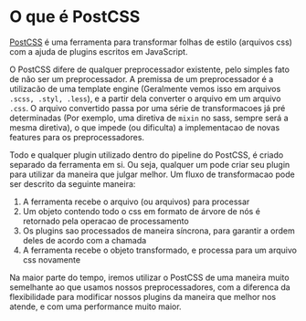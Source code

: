 # O que é PostCSS
[PostCSS](https://github.com/postcss/postcss) é uma ferramenta para transformar folhas de estilo (arquivos css) com a ajuda de plugins escritos em JavaScript.

O PostCSS difere de qualquer preprocessador existente, pelo simples fato de não ser um preprocessador. A premissa de um preprocessador é a utilizacão de uma template engine (Geralmente vemos isso em arquivos `.scss, .styl, .less`), e a partir dela converter o arquivo em um arquivo `.css`. O arquivo convertido passa por uma série de transformacoes já pré determinadas (Por exemplo, uma diretiva de `mixin` no sass, sempre será a mesma diretiva), o que impede (ou dificulta) a implementacao de novas features para os preprocessadores.

Todo e qualquer plugin utilizado dentro do pipeline do PostCSS, é criado separado da ferramenta em si. Ou seja, qualquer um pode criar seu plugin para utilizar da maneira que julgar melhor. Um fluxo de transformacao pode ser descrito da seguinte maneira:

1. A ferramenta recebe o arquivo (ou arquivos) para processar
2. Um objeto contendo todo o css em formato de árvore de nós é retornado pela operacao de processamento
3. Os plugins sao processados de maneira síncrona, para garantir a ordem deles de acordo com a chamada
4. A ferramenta recebe o objeto transformado, e processa para um arquivo css novamente

Na maior parte do tempo, iremos utilizar o PostCSS de uma maneira muito semelhante ao que usamos nossos preprocessadores, com a diferenca da flexibilidade para modificar nossos plugins da maneira que melhor nos atende, e com uma performance muito maior.



